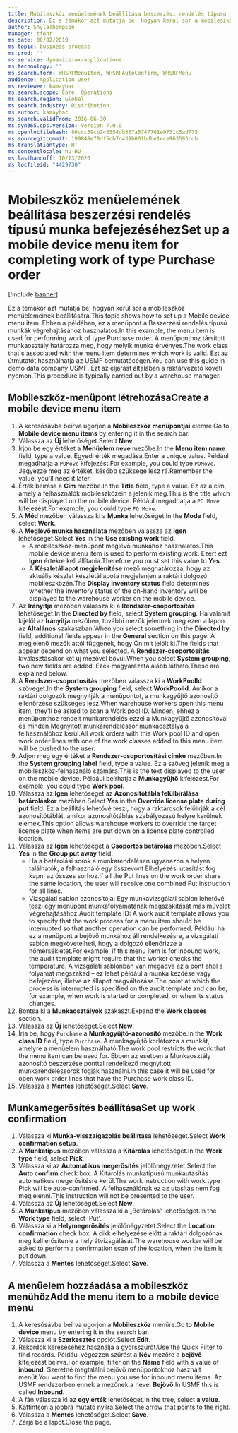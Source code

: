 ```yaml
---
title: Mobileszköz menüelemének beállítása beszerzési rendelés típusú munka befejezéséhez
description: Ez a témakör azt mutatja be, hogyan kerül sor a mobileszköz menüelemeinek beállítására.
author: ShylaThompson
manager: tfehr
ms.date: 08/02/2019
ms.topic: business-process
ms.prod: ''
ms.service: dynamics-ax-applications
ms.technology: ''
ms.search.form: WHSRFMenuItem, WHSRFAutoConfirm, WHSRFMenu
audience: Application User
ms.reviewer: kamaybac
ms.search.scope: Core, Operations
ms.search.region: Global
ms.search.industry: Distribution
ms.author: kamaybac
ms.search.validFrom: 2016-06-30
ms.dyn365.ops.version: Version 7.0.0
ms.openlocfilehash: 86ccc39cb243354db337a5747701e9731c5ad775
ms.sourcegitcommit: 199848e78df5cb7c439b001bdbe1ece963593cdb
ms.translationtype: HT
ms.contentlocale: hu-HU
ms.lasthandoff: 10/13/2020
ms.locfileid: "4429730"
---
```

# <a name="set-up-a-mobile-device-menu-item-for-completing-work-of-type-purchase-order"></a><span data-ttu-id="0933d-103">Mobileszköz menüelemének beállítása beszerzési rendelés típusú munka befejezéséhez</span><span class="sxs-lookup"><span data-stu-id="0933d-103">Set up a mobile device menu item for completing work of type Purchase order</span></span>

[!include [banner](../../includes/banner.md)]

<span data-ttu-id="0933d-104">Ez a témakör azt mutatja be, hogyan kerül sor a mobileszköz menüelemeinek beállítására.</span><span class="sxs-lookup"><span data-stu-id="0933d-104">This topic shows how to set up a Mobile device menu item.</span></span> <span data-ttu-id="0933d-105">Ebben a példában, ez a menüpont a Beszerzési rendelés típusú munkák végrehajtásához használatos.</span><span class="sxs-lookup"><span data-stu-id="0933d-105">In this example, the menu item is used for performing work of type Purchase order.</span></span> <span data-ttu-id="0933d-106">A menüponthoz társított munkaosztály határozza meg, hogy melyik munka érvényes.</span><span class="sxs-lookup"><span data-stu-id="0933d-106">The work class that's associated with the menu item determines which work is valid.</span></span> <span data-ttu-id="0933d-107">Ezt az útmutatót használhatja az USMF bemutatócégen.</span><span class="sxs-lookup"><span data-stu-id="0933d-107">You can use this guide in demo data company USMF.</span></span> <span data-ttu-id="0933d-108">Ezt az eljárást általában a raktárvezető követi nyomon.</span><span class="sxs-lookup"><span data-stu-id="0933d-108">This procedure is typically carried out by a warehouse manager.</span></span>


## <a name="create-a-mobile-device-menu-item"></a><span data-ttu-id="0933d-109">Mobileszköz-menüpont létrehozása</span><span class="sxs-lookup"><span data-stu-id="0933d-109">Create a mobile device menu item</span></span>
1. <span data-ttu-id="0933d-110">A keresősávba beírva ugorjon a **Mobileszköz menüpontjai** elemre.</span><span class="sxs-lookup"><span data-stu-id="0933d-110">Go to **Mobile device menu items** by entering it in the search bar.</span></span>
2. <span data-ttu-id="0933d-111">Válassza az **Új** lehetőséget.</span><span class="sxs-lookup"><span data-stu-id="0933d-111">Select **New**.</span></span>
3. <span data-ttu-id="0933d-112">Írjon be egy értéket a **Menüelem neve** mezőbe.</span><span class="sxs-lookup"><span data-stu-id="0933d-112">In the **Menu item name** field, type a value.</span></span> <span data-ttu-id="0933d-113">Egyedi érték megadása.</span><span class="sxs-lookup"><span data-stu-id="0933d-113">Enter a unique value.</span></span> <span data-ttu-id="0933d-114">Például megadhatja a `POMove` kifejezést.</span><span class="sxs-lookup"><span data-stu-id="0933d-114">For example, you could type `POMove`.</span></span> <span data-ttu-id="0933d-115">Jegyezze meg az értéket, később szüksége lesz rá.</span><span class="sxs-lookup"><span data-stu-id="0933d-115">Remember the value, you'll need it later.</span></span>  
4. <span data-ttu-id="0933d-116">Érték beírása a **Cím** mezőbe.</span><span class="sxs-lookup"><span data-stu-id="0933d-116">In the **Title** field, type a value.</span></span> <span data-ttu-id="0933d-117">Ez az a cím, amely a felhasználók mobileszközein a jelenik meg.</span><span class="sxs-lookup"><span data-stu-id="0933d-117">This is the title which will be displayed on the mobile device.</span></span> <span data-ttu-id="0933d-118">Például megadhatja a `PO Move` kifejezést.</span><span class="sxs-lookup"><span data-stu-id="0933d-118">For example, you could type `PO Move`.</span></span>  
5. <span data-ttu-id="0933d-119">A **Mód** mezőben válassza ki a **Munka** lehetőséget.</span><span class="sxs-lookup"><span data-stu-id="0933d-119">In the **Mode** field, select **Work**.</span></span>
6. <span data-ttu-id="0933d-120">A **Meglévő munka használata** mezőben válassza az **Igen** lehetőséget.</span><span class="sxs-lookup"><span data-stu-id="0933d-120">Select **Yes** in the **Use existing work** field.</span></span>
    - <span data-ttu-id="0933d-121">A mobileszköz-menüpont meglévő munkához használatos.</span><span class="sxs-lookup"><span data-stu-id="0933d-121">This mobile device menu item is used to perform existing work.</span></span> <span data-ttu-id="0933d-122">Ezért ezt **Igen** értékre kell állítania.</span><span class="sxs-lookup"><span data-stu-id="0933d-122">Therefore you must set this value to **Yes**.</span></span>  
    - <span data-ttu-id="0933d-123">A **Készletállapot megjelenítése** mező meghatározza, hogy az aktuális készlet készletállapota megjelenjen a raktári dolgozó mobileszközén.</span><span class="sxs-lookup"><span data-stu-id="0933d-123">The **Display inventory status** field determines whether the inventory status of the on-hand inventory will be displayed to the warehouse worker on the mobile device.</span></span>  
7. <span data-ttu-id="0933d-124">Az **Irányítja** mezőben válassza ki a **Rendszer-csoportosítás** lehetőséget.</span><span class="sxs-lookup"><span data-stu-id="0933d-124">In the **Directed by** field, select **System grouping**.</span></span> <span data-ttu-id="0933d-125">Ha valamit kijelöl az **Irányítja** mezőben, további mezők jelennek meg ezen a lapon az **Általános** szakaszban.</span><span class="sxs-lookup"><span data-stu-id="0933d-125">When you select something in the **Directed by** field, additional fields appear in the **General** section on this page.</span></span> <span data-ttu-id="0933d-126">A megjelenő mezők attól függenek, hogy Ön mit jelölt ki.</span><span class="sxs-lookup"><span data-stu-id="0933d-126">The fields that appear depend on what you selected.</span></span> <span data-ttu-id="0933d-127">A **Rendszer-csoportosítás** kiválasztásakor két új mezővel bővül.</span><span class="sxs-lookup"><span data-stu-id="0933d-127">When you select **System grouping**, two new fields are added.</span></span> <span data-ttu-id="0933d-128">Ezek magyarázata alább látható.</span><span class="sxs-lookup"><span data-stu-id="0933d-128">These are explained below.</span></span>  
8. <span data-ttu-id="0933d-129">A **Rendszer-csoportosítás** mezőben válassza ki a **WorkPoolId** szöveget.</span><span class="sxs-lookup"><span data-stu-id="0933d-129">In the **System grouping** field, select **WorkPoolId**.</span></span> <span data-ttu-id="0933d-130">Amikor a raktári dolgozók megnyitják a menüpontot, a munkagyűjtő azonosító ellenőrzése szükséges lesz.</span><span class="sxs-lookup"><span data-stu-id="0933d-130">When warehouse workers open this menu item, they'll be asked to scan a Work pool ID.</span></span> <span data-ttu-id="0933d-131">Minden, ehhez a menüponthoz rendelt munkarendelés ezzel a Munkagyűjtő azonosítóval és minden Megnyitott munkarendeléssor munkaosztálya a felhasználóhoz kerül.</span><span class="sxs-lookup"><span data-stu-id="0933d-131">All work orders with this Work pool ID and open work order lines with one of the work classes added to this menu item will be pushed to the user.</span></span>  
9. <span data-ttu-id="0933d-132">Adjon meg egy értéket a **Rendszer-csoportosítási címke** mezőben.</span><span class="sxs-lookup"><span data-stu-id="0933d-132">In the **System grouping label** field, type a value.</span></span> <span data-ttu-id="0933d-133">Ez a szöveg jelenik meg a mobileszköz-felhasználó számára.</span><span class="sxs-lookup"><span data-stu-id="0933d-133">This is the text displayed to the user on the mobile device.</span></span> <span data-ttu-id="0933d-134">Például beírhatja a **Munkagyűjtő** kifejezést.</span><span class="sxs-lookup"><span data-stu-id="0933d-134">For example, you could type **Work pool**.</span></span>  
10. <span data-ttu-id="0933d-135">Válassza az **Igen** lehetőséget az **Azonosítótábla felülbírálása betároláskor** mezőben.</span><span class="sxs-lookup"><span data-stu-id="0933d-135">Select **Yes** in the **Override license plate during put** field.</span></span> <span data-ttu-id="0933d-136">Ez a beállítás lehetővé teszi, hogy a raktárosok felülírják a cél azonosítótáblát, amikor azonosítótáblás szabályozású helyre kerülnek elemek.</span><span class="sxs-lookup"><span data-stu-id="0933d-136">This option allows warehouse workers to override the target license plate when items are put down on a license plate controlled location.</span></span>  
11. <span data-ttu-id="0933d-137">Válassza az **Igen** lehetőséget a **Csoportos betárolás** mezőben.</span><span class="sxs-lookup"><span data-stu-id="0933d-137">Select **Yes** in the **Group put away** field.</span></span>
    - <span data-ttu-id="0933d-138">Ha a betárolási sorok a munkarendelésen ugyanazon a helyen találhatók, a felhasználó egy összevont Elhelyezési utasítást fog kapni az összes sorhoz.</span><span class="sxs-lookup"><span data-stu-id="0933d-138">If all the Put lines on the work order share the same location, the user will receive one combined Put instruction for all lines.</span></span> 
    - <span data-ttu-id="0933d-139">Vizsgálati sablon azonosítója: Egy munkavizsgálati sablon lehetővé teszi egy menüpont munkafolyamatának megszakítását más művelet végrehajtásához.</span><span class="sxs-lookup"><span data-stu-id="0933d-139">Audit template ID: A work audit template allows you to specify that the work process for a menu item should be interrupted so that another operation can be performed.</span></span> <span data-ttu-id="0933d-140">Például ha ez a menüpont a bejövő munkához áll rendelkezésre, a vizsgálati sablon megkövetelheti, hogy a dolgozó ellenőrizze a hőmérsékletet.</span><span class="sxs-lookup"><span data-stu-id="0933d-140">For example, if this menu item is for inbound work, the audit template might require that the worker checks the temperature.</span></span> <span data-ttu-id="0933d-141">A vizsgálati sablonban van megadva az a pont ahol a folyamat megszakad – ez lehet például a munka kezdése vagy befejezése, illetve az állapot megváltozása.</span><span class="sxs-lookup"><span data-stu-id="0933d-141">The point at which the process is interrupted is specified on the audit template and can be, for example, when work is started or completed, or when its status changes.</span></span>  
12. <span data-ttu-id="0933d-142">Bontsa ki a **Munkaosztályok** szakaszt.</span><span class="sxs-lookup"><span data-stu-id="0933d-142">Expand the **Work classes** section.</span></span>
13. <span data-ttu-id="0933d-143">Válassza az **Új** lehetőséget.</span><span class="sxs-lookup"><span data-stu-id="0933d-143">Select **New**.</span></span>
14. <span data-ttu-id="0933d-144">Írja be, hogy `Purchase` a **Munkagyűjtő-azonosító** mezőbe.</span><span class="sxs-lookup"><span data-stu-id="0933d-144">In the **Work class ID** field, type `Purchase`.</span></span> <span data-ttu-id="0933d-145">A munkagyűjtő korlátozza a munkát, amelyre a menüelem használható.</span><span class="sxs-lookup"><span data-stu-id="0933d-145">The work pool restricts the work that the menu item can be used for.</span></span> <span data-ttu-id="0933d-146">Ebben az esetben a Munkaosztály azonosító beszerzése ponttal rendelkező megnyitott munkarendeléssorok fogják használni.</span><span class="sxs-lookup"><span data-stu-id="0933d-146">In this case it will be used for open work order lines that have the Purchase work class ID.</span></span>  
15. <span data-ttu-id="0933d-147">Válassza a **Mentés** lehetőséget.</span><span class="sxs-lookup"><span data-stu-id="0933d-147">Select **Save**.</span></span>

## <a name="set-up-work-confirmation"></a><span data-ttu-id="0933d-148">Munkamegerősítés beállítása</span><span class="sxs-lookup"><span data-stu-id="0933d-148">Set up work confirmation</span></span>
1. <span data-ttu-id="0933d-149">Válassza ki **Munka-visszaigazolás beállítása** lehetőséget.</span><span class="sxs-lookup"><span data-stu-id="0933d-149">Select **Work confirmation setup**.</span></span>
2. <span data-ttu-id="0933d-150">A **Munkatípus** mezőben válassza a **Kitárolás** lehetőséget.</span><span class="sxs-lookup"><span data-stu-id="0933d-150">In the **Work type** field, select **Pick**.</span></span>
3. <span data-ttu-id="0933d-151">Válassza ki az **Automatikus megerősítés** jelölőnégyzetet.</span><span class="sxs-lookup"><span data-stu-id="0933d-151">Select the **Auto confirm** check box.</span></span> <span data-ttu-id="0933d-152">A Kitárolás munkatípusú munkautasítás automatikus megerősítésre kerül.</span><span class="sxs-lookup"><span data-stu-id="0933d-152">The work instruction with work type Pick will be auto-confirmed.</span></span> <span data-ttu-id="0933d-153">A felhasználónak ez az utasítás nem fog megjelenni.</span><span class="sxs-lookup"><span data-stu-id="0933d-153">This instruction will not be presented to the user.</span></span>  
4. <span data-ttu-id="0933d-154">Válassza az **Új** lehetőséget.</span><span class="sxs-lookup"><span data-stu-id="0933d-154">Select **New**.</span></span>
5. <span data-ttu-id="0933d-155">A **Munkatípus** mezőben válassza ki a „Betárolás” lehetőséget.</span><span class="sxs-lookup"><span data-stu-id="0933d-155">In the **Work type** field, select 'Put'.</span></span>
6. <span data-ttu-id="0933d-156">Válassza ki a **Helymegerősítés** jelölőnégyzetet.</span><span class="sxs-lookup"><span data-stu-id="0933d-156">Select the **Location confirmation** check box.</span></span> <span data-ttu-id="0933d-157">A cikk elhelyezése előtt a raktári dolgozónak meg kell erősítenie a hely átvizsgálását.</span><span class="sxs-lookup"><span data-stu-id="0933d-157">The warehouse worker will be asked to perform a confirmation scan of the location, when the item is put down.</span></span>  
7. <span data-ttu-id="0933d-158">Válassza a **Mentés** lehetőséget.</span><span class="sxs-lookup"><span data-stu-id="0933d-158">Select **Save**.</span></span>

## <a name="add-the-menu-item-to-a-mobile-device-menu"></a><span data-ttu-id="0933d-159">A menüelem hozzáadása a mobileszköz menühöz</span><span class="sxs-lookup"><span data-stu-id="0933d-159">Add the menu item to a mobile device menu</span></span>
1. <span data-ttu-id="0933d-160">A keresősávba beírva ugorjon a **Mobileszköz** menüre.</span><span class="sxs-lookup"><span data-stu-id="0933d-160">Go to **Mobile device** menu by entering it in the search bar.</span></span>
2. <span data-ttu-id="0933d-161">Válassza ki a **Szerkesztés** opciót.</span><span class="sxs-lookup"><span data-stu-id="0933d-161">Select **Edit**.</span></span>
3. <span data-ttu-id="0933d-162">Rekordok kereséséhez használja a gyorsszűrőt.</span><span class="sxs-lookup"><span data-stu-id="0933d-162">Use the Quick Filter to find records.</span></span> <span data-ttu-id="0933d-163">Például végezzen szűrést a **Név** mezőre a **bejövő** kifejezést beírva.</span><span class="sxs-lookup"><span data-stu-id="0933d-163">For example, filter on the **Name** field with a value of **inbound**.</span></span> <span data-ttu-id="0933d-164">Szeretné megtalálni bejövő menüpontokhoz használt menüt.</span><span class="sxs-lookup"><span data-stu-id="0933d-164">You want to find the menu you use for inbound menu items.</span></span> <span data-ttu-id="0933d-165">Az USMF rendszerben ennek a mezőnek a neve: **Bejövő**.</span><span class="sxs-lookup"><span data-stu-id="0933d-165">In USMF this is called **Inbound**.</span></span>  
4. <span data-ttu-id="0933d-166">A fán válassza ki az **egy érték** lehetőséget.</span><span class="sxs-lookup"><span data-stu-id="0933d-166">In the tree, select **a value**.</span></span>
5. <span data-ttu-id="0933d-167">Kattintson a jobbra mutató nyílra.</span><span class="sxs-lookup"><span data-stu-id="0933d-167">Select the arrow that points to the right.</span></span>
6. <span data-ttu-id="0933d-168">Válassza a **Mentés** lehetőséget.</span><span class="sxs-lookup"><span data-stu-id="0933d-168">Select **Save**.</span></span>
7. <span data-ttu-id="0933d-169">Zárja be a lapot.</span><span class="sxs-lookup"><span data-stu-id="0933d-169">Close the page.</span></span>
